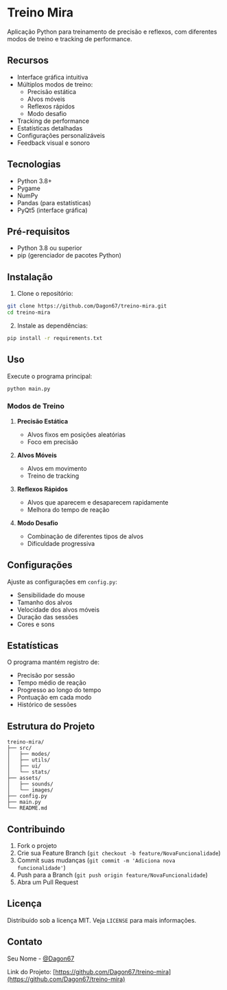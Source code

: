 # Treino Mira

Aplicação Python para treinamento de precisão e reflexos, com diferentes modos de treino e tracking de performance.

## Recursos

- Interface gráfica intuitiva
- Múltiplos modos de treino:
  - Precisão estática
  - Alvos móveis
  - Reflexos rápidos
  - Modo desafio
- Tracking de performance
- Estatísticas detalhadas
- Configurações personalizáveis
- Feedback visual e sonoro

## Tecnologias

- Python 3.8+
- Pygame
- NumPy
- Pandas (para estatísticas)
- PyQt5 (interface gráfica)

## Pré-requisitos

- Python 3.8 ou superior
- pip (gerenciador de pacotes Python)

## Instalação

1. Clone o repositório:
```bash
git clone https://github.com/Dagon67/treino-mira.git
cd treino-mira
```

2. Instale as dependências:
```bash
pip install -r requirements.txt
```

## Uso

Execute o programa principal:
```bash
python main.py
```

### Modos de Treino

1. **Precisão Estática**
   - Alvos fixos em posições aleatórias
   - Foco em precisão

2. **Alvos Móveis**
   - Alvos em movimento
   - Treino de tracking

3. **Reflexos Rápidos**
   - Alvos que aparecem e desaparecem rapidamente
   - Melhora do tempo de reação

4. **Modo Desafio**
   - Combinação de diferentes tipos de alvos
   - Dificuldade progressiva

## Configurações

Ajuste as configurações em `config.py`:
- Sensibilidade do mouse
- Tamanho dos alvos
- Velocidade dos alvos móveis
- Duração das sessões
- Cores e sons

## Estatísticas

O programa mantém registro de:
- Precisão por sessão
- Tempo médio de reação
- Progresso ao longo do tempo
- Pontuação em cada modo
- Histórico de sessões

## Estrutura do Projeto

```
treino-mira/
├── src/
│   ├── modes/
│   ├── utils/
│   ├── ui/
│   └── stats/
├── assets/
│   ├── sounds/
│   └── images/
├── config.py
├── main.py
└── README.md
```

## Contribuindo

1. Fork o projeto
2. Crie sua Feature Branch (`git checkout -b feature/NovaFuncionalidade`)
3. Commit suas mudanças (`git commit -m 'Adiciona nova funcionalidade'`)
4. Push para a Branch (`git push origin feature/NovaFuncionalidade`)
5. Abra um Pull Request

## Licença

Distribuído sob a licença MIT. Veja `LICENSE` para mais informações.

## Contato

Seu Nome - [@Dagon67](https://github.com/Dagon67)

Link do Projeto: [https://github.com/Dagon67/treino-mira](https://github.com/Dagon67/treino-mira) 